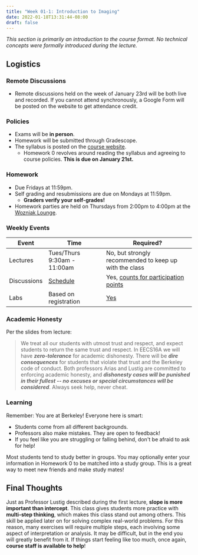 ```yaml
---
title: "Week 01-1: Introduction to Imaging"
date: 2022-01-18T13:31:44-08:00
draft: false
---
```


*This section is primarily an introduction to the course format. No technical concepts were formally introduced during the lecture.*

## Logistics

### Remote Discussions
- Remote discussions held on the week of January 23rd will be both live and recorded. If you cannot attend synchronously, a Google Form will be posted on the website to get attendance credit.

### Policies
- Exams will be **in person**.
- Homework will be submitted through Gradescope.
- The syllabus is posted on the [course website](https://eecs16a.org/).
    - Homework 0 revolves around reading the syllabus and agreeing to course policies. **This is due on January 21st.**

### Homework
- Due Fridays at 11:59pm.
- Self grading and resubmissions are due on Mondays at 11:59pm.
    - **Graders verify your self-grades!**
- Homework parties are held on Thursdays from 2:00pm to 4:00pm at the [Wozniak Lounge](https://goo.gl/maps/3uVfE9ktcgGR5xE16).

### Weekly Events
| Event | Time | Required? |
|---|---|---|
| Lectures | Tues/Thurs 9:30am - 11:00am | No, but strongly recommended to keep up with the class |
| Discussions | [Schedule](https://eecs16a.org/#colored-calendar) | Yes, [counts for participation points](https://eecs16a.org/policies.html#participation) |
| Labs | Based on registration | [Yes](https://eecs16a.org/policies.html#labDiscussion) |

### Academic Honesty
Per the slides from lecture:

> We treat all our students with utmost trust and respect, and expect students to return the same trust and respect. In EECS16A we will have ***zero-tolerance*** for academic dishonesty. There will be ***dire consequences*** for students that violate that trust and the Berkeley code of conduct. Both professors Arias and Lustig are committed to enforcing academic honesty, and ***dishonesty cases will be punished in their fullest -- no excuses or special circumstances will be considered***. Always seek help, never cheat.

### Learning
Remember: You are at Berkeley! Everyone here is smart:

- Students come from all different backgrounds.
- Professors also make mistakes. They are open to feedback!
- If you feel like you are struggling or falling behind, don't be afraid to ask for help!

Most students tend to study better in groups. You may optionally enter your information in Homework 0 to be matched into a study group. This is a great way to meet new friends and make study mates!

## Final Thoughts

Just as Professor Lustig described during the first lecture, **slope is more important than intercept**. This class gives students more practice with **multi-step thinking**, which makes this class stand out among others. This skill be applied later on for solving complex real-world problems. For this reason, many exercises will require multiple steps, each involving some aspect of interpretation or analysis. It may be difficult, but in the end you will greatly benefit from it. If things start feeling like too much, once again, **course staff is available to help**!
